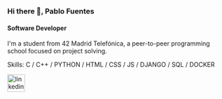 ### Hi there 👋, Pablo Fuentes
#### Software Developer
I'm a student from 42 Madrid Telefónica, a peer-to-peer programming school focused on project solving.

Skills: C / C++ / PYTHON / HTML / CSS / JS / DJANGO / SQL / DOCKER

[<img src='https://cdn.jsdelivr.net/npm/simple-icons@3.0.1/icons/linkedin.svg' alt='linkedin' height='40'>](https://www.linkedin.com/in/pablo-fuentes-l%C3%B3pez-b0b319167//)  

